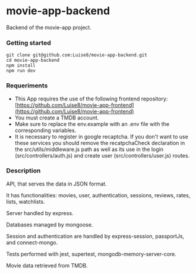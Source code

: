 # movie-app-backend
Backend of the movie-app project.

### Getting started

```
git clone git@github.com:Luise8/movie-app-backend.git
cd movie-app-backend
npm install
npm run dev
```
### Requeriments
- This App requires the use of the following frontend repository:
[https://github.com/Luise8/movie-app-frontend](https://github.com/Luise8/movie-app-frontend)
- You must create a TMDB account.
- Make sure to replace the env.example with an .env file with the corresponding variables.
- It is necessary to register in google recaptcha. If you don't want to use these services you should remove the recatpchaCheck declaration in the src/utils/middleware.js path as well as its use in the login (src/controllers/auth.js) and create user (src/controllers/user.js) routes.

### Description

API, that serves the data in JSON format.

It has functionalities: movies, user, authentication, sessions, reviews, rates, lists, watchlists.

Server handled by express.

Databases managed by mongoose.

Session and authentication are handled by express-session, passportJs, and connect-mongo.

Tests performed with jest, supertest, mongodb-memory-server-core.

Movie data retrieved from TMDB.
